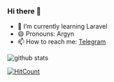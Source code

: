 ### Hi there 👋

- 🌱 I’m currently learning Laravel
- 😄 Pronouns: Argyn
- 📫 How to reach me: [Telegram](https://t.me/darakanoit)

![github stats](https://github-readme-stats.vercel.app/api?username=darakanoit&show_icons=tru)

[![HitCount](http://hits.dwyl.com/darakanoit/darakanoit.svg)](http://hits.dwyl.com/darakanoit/darakanoit)

